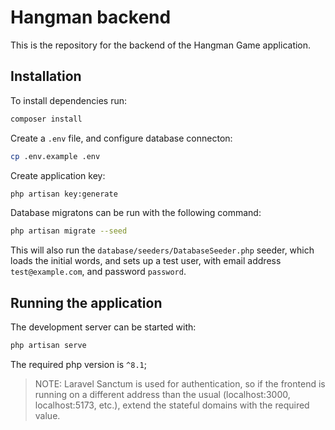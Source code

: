 # Hangman backend

This is the repository for the backend of the Hangman Game application.

## Installation

To install dependencies run:

```bash
composer install
```

Create a `.env` file, and configure database connecton:

```bash
cp .env.example .env
```

Create application key:

```bash
php artisan key:generate
```

Database migratons can be run with the following command:

```bash
php artisan migrate --seed
```

This will also run the `database/seeders/DatabaseSeeder.php` seeder, which loads the initial words, and sets up a test user, with email address `test@example.com`, and password `password`.

## Running the application

The development server can be started with:

```bash
php artisan serve
```

The required php version is `^8.1`;

> NOTE: Laravel Sanctum is used for authentication, so if the frontend is running on a different address than the usual (localhost:3000, localhost:5173, etc.), extend the stateful domains with the required value.
